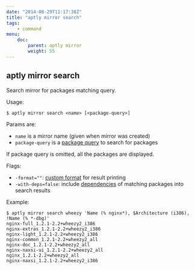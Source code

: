 ```yaml
---
date: "2014-08-29T11:17:38Z"
title: "aptly mirror search"
tags:
    - command
menu:
    doc:
        parent: aptly mirror
        weight: 55
---
```


aptly mirror search
-------------------

Search mirror for packages matching query.

Usage:

    $ aptly mirror search <name> [<package-query>]

Params are:

-   `name` is a mirror name (given when mirror was created)
-   `package-query` is a [package query](/doc/feature/query/) to
    search for packages

If package query is omitted, all the packages are displayed.

Flags:

-   `-format=""`:
    [custom format](/doc/feature/package-display/) for result printing
-   `-with-deps=false`: include [dependencies](/doc/feature/dependencies) of matching packages
    into search results

Example:

    $ aptly mirror search wheezy 'Name (% nginx*), $Architecture (i386), !Name (% *-dbg)'
    nginx-full_1.2.1-2.2+wheezy2_i386
    nginx-extras_1.2.1-2.2+wheezy2_i386
    nginx-light_1.2.1-2.2+wheezy2_i386
    nginx-common_1.2.1-2.2+wheezy2_all
    nginx-doc_1.2.1-2.2+wheezy2_all
    nginx-naxsi-ui_1.2.1-2.2+wheezy2_all
    nginx_1.2.1-2.2+wheezy2_all
    nginx-naxsi_1.2.1-2.2+wheezy2_i386
